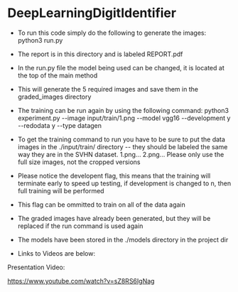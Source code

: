 # DeepLearningDigitIdentifier

- To run this code simply do the following to generate the images:
    python3 run.py
- The report is in this directory and is labeled REPORT.pdf
- In the run.py file the model being used can be changed, it is located at the top of the main method

- This will generate the 5 required images and save them in the graded_images directory
- The training can be run again by using the following command:
    python3 experiment.py --image input/train/1.png --model vgg16 --development y --redodata y --type datagen
- To get the training command to run you have to be sure to put the data images in the ./input/train/ directory -- they should be labeled the same way they are in the SVHN dataset. 1.png... 2.png... Please only use the full size images, not the cropped versions
- Please notice the developent flag, this means that the training will terminate early to speed up testing, if development is changed to n, then full training will be performed 
- This flag can be ommitted to train on all of the data again
- The graded images have already been generated, but they will be replaced if the run command is used again
- The models have been stored in the ./models directory in the project dir
- Links to Videos are below:

Presentation Video:

https://www.youtube.com/watch?v=sZ8RS6IgNag
